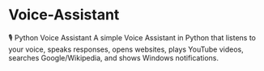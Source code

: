 # Voice-Assistant
🎙️ Python Voice Assistant  A simple Voice Assistant in Python that listens to your voice, speaks responses, opens websites, plays YouTube videos, searches Google/Wikipedia, and shows Windows notifications.
